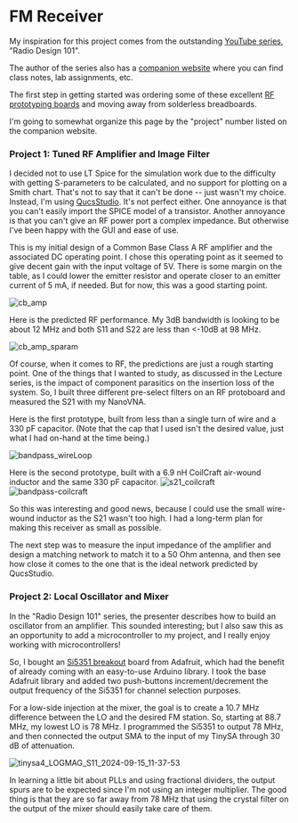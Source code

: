 # FM Receiver
My inspiration for this project comes from the outstanding [YouTube series](https://www.youtube.com/watch?v=r_p7AHsSOdw&list=PL9Ox3wpnB0kqekAyz6blg4YdvoEMoJNJY), "Radio Design 101". 

The author of the series also has a [companion website](https://ecefiles.org/rf-design/) where you can find class notes, lab assignments, etc. 

The first step in getting started was ordering some of these excellent [RF prototyping boards](https://github.com/maelh/radio-frequency-prototype-boards/tree/main) and moving away from solderless breadboards. 

I'm going to somewhat organize this page by the "project" number listed on the companion website. 

### Project 1: Tuned RF Amplifier and Image Filter

I decided not to use LT Spice for the simulation work due to the difficulty with getting S-parameters to be calculated, and no support for plotting on a Smith chart. That's not to say that it can't be done -- just wasn't my choice. Instead, I'm using [QucsStudio](https://qucsstudio.de/). It's not perfect either. One annoyance is that you can't easily import the SPICE model of a transistor. Another annoyance is that you can't give an RF power port a complex impedance. But otherwise I've been happy with the GUI and ease of use. 

This is my initial design of a Common Base Class A RF amplifier and the associated DC operating point. I chose this operating point as it seemed to give decent gain with the input voltage of 5V. There is some margin on the table, as I could lower the emitter resistor and operate closer to an emitter current of 5 mA, if needed. But for now, this was a good starting point. 

![cb_amp](https://github.com/user-attachments/assets/02ed81b2-87ec-4be7-87fa-f3cb74385aaf)

Here is the predicted RF performance. My 3dB bandwidth is looking to be about 12 MHz and both S11 and S22 are less than <-10dB at 98 MHz. 

![cb_amp_sparam](https://github.com/user-attachments/assets/4583d7ae-c089-40c1-800d-a73366224222)

Of course, when it comes to RF, the predictions are just a rough starting point. One of the things that I wanted to study, as discussed in the Lecture series, is the impact of component parasitics on the insertion loss of the system. So, I built three different pre-select filters on an RF protoboard and measured the S21 with my NanoVNA. 

Here is the first prototype, built from less than a single turn of wire and a 330 pF capacitor. (Note that the cap that I used isn't the desired value, just what I had on-hand at the time being.) 

![bandpass_wireLoop](https://github.com/user-attachments/assets/7d437fbc-9ab3-40a2-aec2-6737f56e5a0f)

Here is the second prototype, built with a 6.9 nH CoilCraft air-wound inductor and the same 330 pF capacitor. 
![s21_coilcraft](https://github.com/user-attachments/assets/ddb52d55-6664-4de4-a05b-77f7c6b50832)
![bandpass-coilcraft](https://github.com/user-attachments/assets/355d9337-8e47-4b52-92e7-ec24140f006e)

So this was interesting and good news, because I could use the small wire-wound inductor as the S21 wasn't too high. I had a long-term plan for making this receiver as small as possible. 

The next step was to measure the input impedance of the amplifier and design a matching network to match it to a 50 Ohm antenna, and then see how close it comes to the one that is the ideal network predicted by QucsStudio. 


### Project 2: Local Oscillator and Mixer

In the "Radio Design 101" series, the presenter describes how to build an oscillator from an amplifier. This sounded interesting; but I also saw this as an opportunity to add a microcontroller to my project, and I really enjoy working with microcontrollers! 

So, I bought an [Si5351 breakout](https://learn.adafruit.com/adafruit-si5351-clock-generator-breakout) board from Adafruit, which had the benefit of already coming with an easy-to-use Arduino library.  I took the base Adafruit library and added two push-buttons increment/decrement the output frequency of the Si5351 for channel selection purposes. 

For a low-side injection at the mixer, the goal is to create a 10.7 MHz difference between the LO and the desired FM station. So, starting at 88.7 MHz, my lowest LO is 78 MHz. I programmed the Si5351 to output 78 MHz, and then connected the output SMA to the input of my TinySA through 30 dB of attenuation. 

![tinysa4_LOGMAG_S11_2024-09-15_11-37-53](https://github.com/user-attachments/assets/385cf971-ec32-40af-a03c-ecc6fb97fe11)

In learning a little bit about PLLs and using fractional dividers, the output spurs are to be expected since I'm not using an integer multiplier.  The good thing is that they are so far away from 78 MHz that using the crystal filter on the output of the mixer should easily take care of them. 
